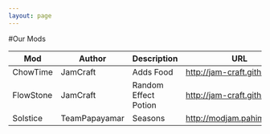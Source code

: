 ```yaml
---
layout: page
---
```

#Our Mods

| Mod       | Author        | Description          | URL                           |
|-----------|---------------|----------------------|-------------------------------|
| ChowTime  | JamCraft      | Adds Food            | <http://jam-craft.github.io/> |
| FlowStone | JamCraft      | Random Effect Potion | <http://jam-craft.github.io/> |
| Solstice  | TeamPapayamar | Seasons              | <http://modjam.pahimar.com/>  |
